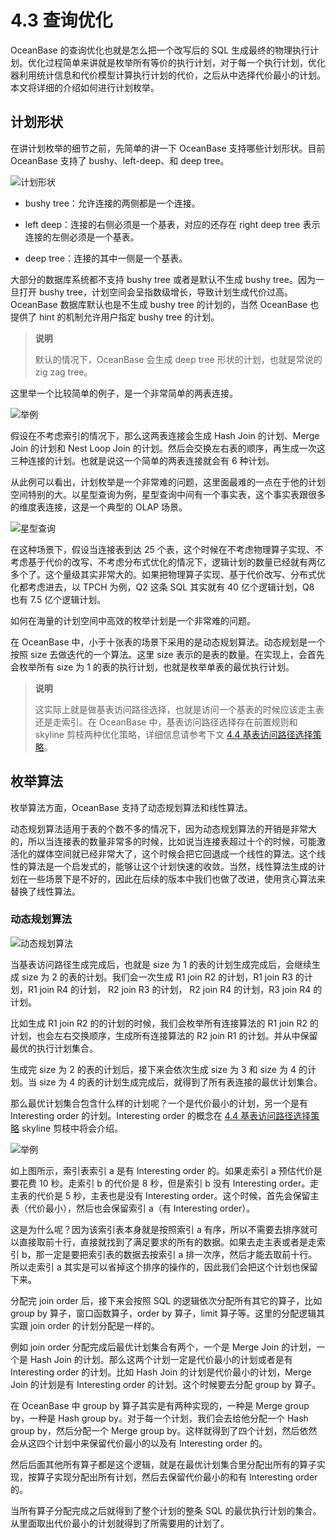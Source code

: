 # 4.3 查询优化

OceanBase 的查询优化也就是怎么把一个改写后的 SQL 生成最终的物理执行计划。优化过程简单来讲就是枚举所有等价的执行计划，对于每一个执行计划，优化器利用统计信息和代价模型计算执行计划的代价，之后从中选择代价最小的计划。本文将详细的介绍如何进行计划枚举。

## 计划形状

在讲计划枚举的细节之前，先简单的讲一下 OceanBase 支持哪些计划形状。目前 OceanBase 支持了 bushy、left-deep、和 deep tree。

![计划形状](https://obbusiness-private.oss-cn-shanghai.aliyuncs.com/doc/img/kernel-advanced/V1.0.0/zh-CN/4.oceanbase-sql-engine/4.query-optimization-01.png)

* bushy tree：允许连接的两侧都是一个连接。

* left deep：连接的右侧必须是一个基表，对应的还存在 right deep tree 表示连接的左侧必须是一个基表。

* deep tree：连接的其中一侧是一个基表。

大部分的数据库系统都不支持 bushy tree 或者是默认不生成 bushy tree。因为一旦打开 bushy tree，计划空间会呈指数级增长，导致计划生成代价过高。OceanBase 数据库默认也是不生成 bushy tree 的计划的，当然 OceanBase 也提供了 hint 的机制允许用户指定 bushy tree 的计划。

> **说明**
>
> 默认的情况下，OceanBase 会生成 deep tree 形状的计划，也就是常说的 zig zag tree。

这里举一个比较简单的例子，是一个非常简单的两表连接。

![举例](https://obbusiness-private.oss-cn-shanghai.aliyuncs.com/doc/img/kernel-advanced/V1.0.0/zh-CN/4.oceanbase-sql-engine/4.query-optimization-02.png)

假设在不考虑索引的情况下，那么这两表连接会生成 Hash Join 的计划、Merge Join 的计划和 Nest Loop Join 的计划。然后会交换左右表的顺序，再生成一次这三种连接的计划。也就是说这一个简单的两表连接就会有 6 种计划。

从此例可以看出，计划枚举是一个非常难的问题，这里面最难的一点在于他的计划空间特别的大。以星型查询为例，星型查询中间有一个事实表，这个事实表跟很多的维度表连接，这是一个典型的 OLAP 场景。

![星型查询](https://obbusiness-private.oss-cn-shanghai.aliyuncs.com/doc/img/kernel-advanced/V1.0.0/zh-CN/4.oceanbase-sql-engine/4.query-optimization-03.png)

在这种场景下，假设当连接表到达 25 个表，这个时候在不考虑物理算子实现、不考虑基于代价的改写、不考虑分布式优化的情况下，逻辑计划的数量已经就有两亿多个了。这个量级其实非常大的。如果把物理算子实现、基于代价改写、分布式优化都考虑进去，以 TPCH 为例，Q2 这条 SQL 其实就有 40 亿个逻辑计划，Q8 也有 7.5 亿个逻辑计划。

如何在海量的计划空间中高效的枚举计划是一个非常难的问题。

在 OceanBase 中，小于十张表的场景下采用的是动态规划算法。动态规划是一个按照 size 去做迭代的一个算法。这里 size 表示的是表的数量。在实现上，会首先会枚举所有 size 为 1 的表的执行计划，也就是枚举单表的最优执行计划。

> **说明**
>
> 这实际上就是做基表访问路径选择，也就是访问一个基表的时候应该走主表还是走索引。在 OceanBase 中，基表访问路径选择存在前置规则和 skyline 剪枝两种优化策略，详细信息请参考下文 [4.4 基表访问路径选择策略](5.base-table-access-path.md)。

## 枚举算法

枚举算法方面，OceanBase 支持了动态规划算法和线性算法。

动态规划算法适用于表的个数不多的情况下，因为动态规划算法的开销是非常大的，所以当连接表的数量非常多的时候，比如说当连接表超过十个的时候，可能激活化的媒体空间就已经非常大了，这个时候会把它回退成一个线性的算法。这个线性的算法是一个启发式的，能够让这个计划快速的收敛。当然，线性算法生成的计划在一些场景下是不好的，因此在后续的版本中我们也做了改进，使用贪心算法来替换了线性算法。

### 动态规划算法

![动态规划算法](https://obbusiness-private.oss-cn-shanghai.aliyuncs.com/doc/img/kernel-advanced/V1.0.0/zh-CN/4.oceanbase-sql-engine/4.query-optimization-04.png)

当基表访问路径生成完成后，也就是 size 为 1 的表的计划生成完成后，会继续生成 size 为 2 的表的计划。我们会一次生成 R1 join R2 的计划，R1 join R3 的计划，R1 join R4 的计划， R2 join R3 的计划， R2 join R4 的计划，R3 join R4 的计划。

比如生成 R1 join R2 的的计划的时候，我们会枚举所有连接算法的 R1 join R2 的计划，也会左右交换顺序，生成所有连接算法的 R2 join R1 的计划。并从中保留最优的执行计划集合。

生成完 size 为 2 的表的计划后，接下来会依次生成 size 为 3 和 size 为 4 的计划。当 size 为 4 的表的计划生成完成后，就得到了所有表连接的最优计划集合。

那么最优计划集合包含什么样的计划呢？一个是代价最小的计划，另一个是有 Interesting order 的计划。Interesting order 的概念在 [4.4 基表访问路径选择策略](5.base-table-access-path.md) skyline 剪枝中将会介绍。

![举例](https://obbusiness-private.oss-cn-shanghai.aliyuncs.com/doc/img/kernel-advanced/V1.0.0/zh-CN/4.oceanbase-sql-engine/4.query-optimization-05.png)

如上图所示，索引表索引 a 是有 Interesting order 的。如果走索引 a 预估代价是要花费 10 秒。走索引 b 的代价是 8 秒，但是索引 b 没有 Interesting order。走主表的代价是 5 秒，主表也是没有 Interesting order。这个时候，首先会保留主表（代价最小），然后也会保留索引 a（有 Interesting order）。

这是为什么呢？因为该索引表本身就是按照索引 a 有序，所以不需要去排序就可以直接取前十行，直接就找到了满足要求的所有的数据。如果去走主表或者是走索引 b，那一定是要把索引表的数据去按索引 a 排一次序，然后才能去取前十行。所以走索引 a 其实是可以省掉这个排序的操作的，因此我们会把这个计划也保留下来。

分配完 join order 后，接下来会按照 SQL 的逻辑依次分配所有其它的算子，比如 group by 算子，窗口函数算子，order by 算子，limit 算子等。这里的分配逻辑其实跟 join order 的计划分配是一样的。

例如 join order 分配完成后最优计划集合有两个，一个是 Merge Join 的计划，一个是 Hash Join 的计划。那么这两个计划一定是代价最小的计划或者是有 Interesting order 的计划。比如 Hash Join 的计划是代价最小的计划，Merge Join 的计划是有 Interesting order 的计划。这个时候要去分配 group by 算子。

在 OceanBase 中 group by 算子其实是有两种实现的，一种是 Merge group by，一种是 Hash group by。对于每一个计划，我们会去给他分配一个 Hash group by，然后分配一个 Merge group by。这样就得到了四个计划，然后依然会从这四个计划中来保留代价最小的以及有 Interesting order 的。

然后后面其他所有算子都是这个逻辑，就是在最优计划集合里分配出所有的算子实现，按算子实现分配出所有计划，然后去保留代价最小的和有 Interesting order 的。

当所有算子分配完成之后就得到了整个计划的整条 SQL 的最优执行计划的集合。从里面取出代价最小的计划就得到了所需要用的计划了。
